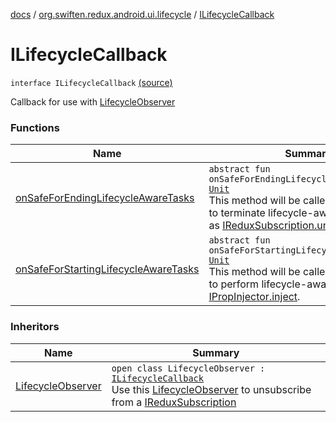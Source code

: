 [docs](../../index.md) / [org.swiften.redux.android.ui.lifecycle](../index.md) / [ILifecycleCallback](./index.md)

# ILifecycleCallback

`interface ILifecycleCallback` [(source)](https://github.com/protoman92/KotlinRedux/tree/master/android/android-lifecycle/src/main/java/org/swiften/redux/android/ui/lifecycle/AndroidLifecycle.kt#L21)

Callback for use with [LifecycleObserver](../-lifecycle-observer/index.md)

### Functions

| Name | Summary |
|---|---|
| [onSafeForEndingLifecycleAwareTasks](on-safe-for-ending-lifecycle-aware-tasks.md) | `abstract fun onSafeForEndingLifecycleAwareTasks(): `[`Unit`](https://kotlinlang.org/api/latest/jvm/stdlib/kotlin/-unit/index.html)<br>This method will be called when it is safe to terminate lifecycle-aware tasks, such as [IReduxSubscription.unsubscribe](../../org.swiften.redux.core/-i-redux-subscription/unsubscribe.md). |
| [onSafeForStartingLifecycleAwareTasks](on-safe-for-starting-lifecycle-aware-tasks.md) | `abstract fun onSafeForStartingLifecycleAwareTasks(): `[`Unit`](https://kotlinlang.org/api/latest/jvm/stdlib/kotlin/-unit/index.html)<br>This method will be called when it is safe to perform lifecycle-aware tasks, such as [IPropInjector.inject](../../org.swiften.redux.ui/-i-prop-injector/inject.md). |

### Inheritors

| Name | Summary |
|---|---|
| [LifecycleObserver](../-lifecycle-observer/index.md) | `open class LifecycleObserver : `[`ILifecycleCallback`](./index.md)<br>Use this [LifecycleObserver](../-lifecycle-observer/index.md) to unsubscribe from a [IReduxSubscription](../../org.swiften.redux.core/-i-redux-subscription/index.md) |
